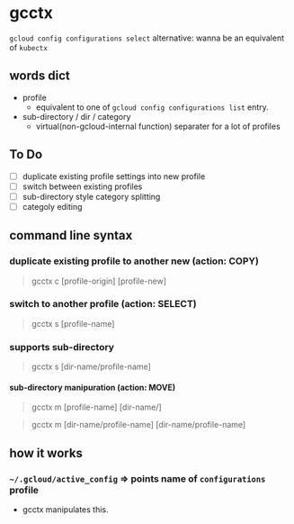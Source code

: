 # gcctx
`gcloud config configurations select` alternative: wanna be an equivalent of `kubectx`

## words dict
* profile
  * equivalent to one of `gcloud config configurations list` entry.
* sub-directory / dir / category
  * virtual(non-gcloud-internal function) separater for a lot of profiles

## To Do
* [ ] duplicate existing profile settings into new profile
* [ ] switch between existing profiles
* [ ] sub-directory style category splitting
* [ ] categoly editing

## command line syntax
### duplicate existing profile to another new (action: COPY)
> gcctx c [profile-origin] [profile-new]

### switch to another profile (action: SELECT)
> gcctx s [profile-name]

### supports sub-directory
> gcctx s [dir-name/profile-name]

#### sub-directory manipuration (action: MOVE)
> gcctx m [profile-name] [dir-name/]

> gcctx m [dir-name/profile-name] [dir-name/profile-name]

## how it works
### `~/.gcloud/active_config` => points name of `configurations` profile
* gcctx manipulates this.

